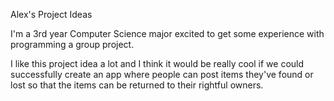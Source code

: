 Alex's Project Ideas 

I'm a 3rd year Computer Science major excited to get some experience with programming a group project. 

I like this project idea a lot and I think it would be really cool if we could successfully create an app where people can post items they've found or lost so that the items can be returned to their rightful owners. 
